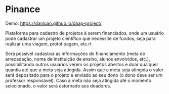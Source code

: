 # Pinance

Demo: https://danluan.github.io/daap-project/

Plataforma para cadastro de projetos à serem financiados, onde um usuário pode cadastrar um projeto científico que necessite de fundos, seja para realizar uma viagem, prototipagem, etc.rt

Será possível cadastrar as informações do financiamento (meta de arrecadação, nome de instituição de ensino, alunos envolvidos, etc.), possibilitando outros usuários verem os projetos abertos e doar qualquer quantia até que a meta seja atingida. Assim que a meta seja atingida o valor será depositado para o projeto e enviado ao seu dono (o dono deve ser um professor responsável). Caso a meta não seja atingida até o momento selecionado, o valor será estornado aos doadores.
